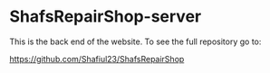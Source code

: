 # ShafsRepairShop-server

This is the back end of the website. To see the full repository go to:

https://github.com/Shafiul23/ShafsRepairShop
